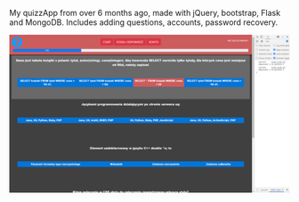 My quizzApp from over 6 months ago, made with jQuery, bootstrap, Flask and MongoDB.
Includes adding questions, accounts, password recovery.

![how it looks](screenshoots/index.png)
